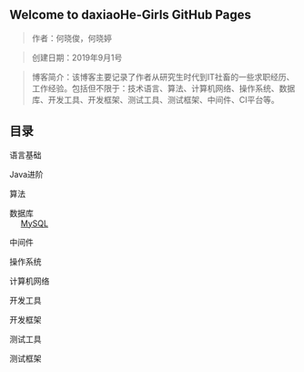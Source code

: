 ## Welcome to daxiaoHe-Girls GitHub Pages

> 作者：何晓俊，何晓婷

> 创建日期：2019年9月1号

> 博客简介：该博客主要记录了作者从研究生时代到IT社畜的一些求职经历、工作经验。包括但不限于：技术语言、算法、计算机网络、操作系统、数据库、开发工具、开发框架、测试工具、测试框架、中间件、CI平台等。

## 目录
语言基础

Java进阶

算法

数据库  
&nbsp;&nbsp;&nbsp;&nbsp; [MySQL](https://github.com/daxiaoHe-Girls/daxiaoHe-Girls.github.io/blob/master/MySql.md)

中间件

操作系统

计算机网络

开发工具

开发框架

测试工具

测试框架


